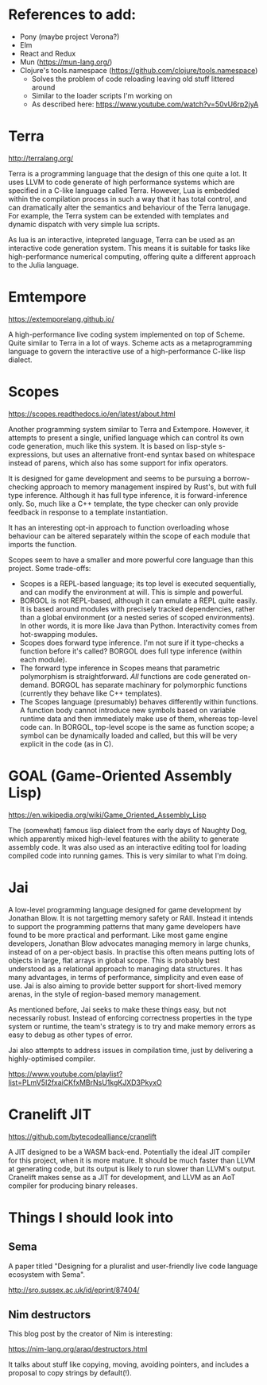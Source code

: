 
# References to add:

- Pony (maybe project Verona?)
- Elm
- React and Redux
- Mun (https://mun-lang.org/)
- Clojure's tools.namespace (https://github.com/clojure/tools.namespace)
  - Solves the problem of code reloading leaving old stuff littered around
  - Similar to the loader scripts I'm working on
  - As described here: https://www.youtube.com/watch?v=50vU6rp2jyA

# Terra

http://terralang.org/

Terra is a programming language that the design of this one quite a lot. It uses LLVM to code generate of high performance systems which are specified in a C-like language called Terra. However, Lua is embedded within the compilation process in such a way that it has total control, and can dramatically alter the semantics and behaviour of the Terra lanugage. For example, the Terra system can be extended with templates and dynamic dispatch with very simple lua scripts.

As lua is an interactive, intepreted language, Terra can be used as an interactive code generation system. This means it is suitable for tasks like high-performance numerical computing, offering quite a different approach to the Julia language.

# Emtempore

https://extemporelang.github.io/

A high-performance live coding system implemented on top of Scheme. Quite similar to Terra in a lot of ways. Scheme acts as a metaprogramming language to govern the interactive use of a high-performance C-like lisp dialect.

# Scopes

https://scopes.readthedocs.io/en/latest/about.html

Another programming system similar to Terra and Extempore. However, it attempts to present a single, unified language which can control its own code generation, much like this system. It is based on lisp-style s-expressions, but uses an alternative front-end syntax based on whitespace instead of parens, which also has some support for infix operators.

It is designed for game development and seems to be pursuing a borrow-checking approach to memory management inspired by Rust's, but with full type inference. Although it has full type inference, it is forward-inference only. So, much like a C++ template, the type checker can only provide feedback in response to a template instantiation.

It has an interesting opt-in approach to function overloading whose behaviour can be altered separately within the scope of each module that imports the function.

Scopes seem to have a smaller and more powerful core language than this project. Some trade-offs:

- Scopes is a REPL-based language; its top level is executed sequentially, and can modify the environment at will. This is simple and powerful.
- BORGOL is not REPL-based, although it can emulate a REPL quite easily. It is based around modules with precisely tracked dependencies, rather than a global environment (or a nested series of scoped environments). In other words, it is more like Java than Python. Interactivity comes from hot-swapping modules.
- Scopes does forward type inference. I'm not sure if it type-checks a function before it's called? BORGOL does full type inference (within each module).
- The forward type inference in Scopes means that parametric polymorphism is straightforward. _All_ functions are code generated on-demand. BORGOL has separate machinary for polymorphic functions (currently they behave like C++ templates).
- The Scopes language (presumably) behaves differently within functions. A function body cannot introduce new symbols based on variable runtime data and then immediately make use of them, whereas top-level code can. In BORGOL, top-level scope is the same as function scope; a symbol can be dynamically loaded and called, but this will be very explicit in the code (as in C).

# GOAL (Game-Oriented Assembly Lisp)

https://en.wikipedia.org/wiki/Game_Oriented_Assembly_Lisp

The (somewhat) famous lisp dialect from the early days of Naughty Dog, which apparently mixed high-level features with the ability to generate assembly code. It was also used as an interactive editing tool for loading compiled code into running games. This is very similar to what I'm doing.

# Jai

A low-level programming language designed for game development by Jonathan Blow. It is not targetting memory safety or RAII. Instead it intends to support the programming patterns that many game developers have found to be more practical and performant. Like most game engine developers, Jonathan Blow advocates managing memory in large chunks, instead of on a per-object basis. In practise this often means putting lots of objects in large, flat arrays in global scope. This is probably best understood as a relational approach to managing data structures. It has many advantages, in terms of performance, simplicity and even ease of use. Jai is also aiming to provide better support for short-lived memory arenas, in the style of region-based memory management.

As mentioned before, Jai seeks to make these things easy, but not necessarily robust. Instead of enforcing correctness properties in the type system or runtime, the team's strategy is to try and make memory errors as easy to debug as other types of error.

Jai also attempts to address issues in compilation time, just by delivering a highly-optimised compiler.

https://www.youtube.com/playlist?list=PLmV5I2fxaiCKfxMBrNsU1kgKJXD3PkyxO


# Cranelift JIT

https://github.com/bytecodealliance/cranelift

A JIT designed to be a WASM back-end. Potentially the ideal JIT compiler for this project, when it is more mature. It should be much faster than LLVM at generating code, but its output is likely to run slower than LLVM's output. Cranelift makes sense as a JIT for development, and LLVM as an AoT compiler for producing binary releases.

# Things I should look into

## Sema

A paper titled "Designing for a pluralist and user-friendly live code language ecosystem with Sema".

http://sro.sussex.ac.uk/id/eprint/87404/

## Nim destructors

This blog post by the creator of Nim is interesting:

https://nim-lang.org/araq/destructors.html

It talks about stuff like copying, moving, avoiding pointers, and includes a proposal to copy strings by default(!).
